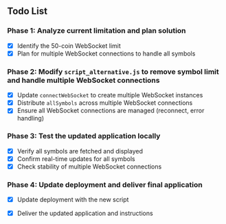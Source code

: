 ## Todo List

### Phase 1: Analyze current limitation and plan solution
- [x] Identify the 50-coin WebSocket limit
- [x] Plan for multiple WebSocket connections to handle all symbols

### Phase 2: Modify `script_alternative.js` to remove symbol limit and handle multiple WebSocket connections
- [x] Update `connectWebSocket` to create multiple WebSocket instances
- [x] Distribute `allSymbols` across multiple WebSocket connections
- [x] Ensure all WebSocket connections are managed (reconnect, error handling)

### Phase 3: Test the updated application locally
- [x] Verify all symbols are fetched and displayed
- [x] Confirm real-time updates for all symbols
- [x] Check stability of multiple WebSocket connections

### Phase 4: Update deployment and deliver final application
- [x] Update deployment with the new script
- [x] Deliver the updated application and instructions

